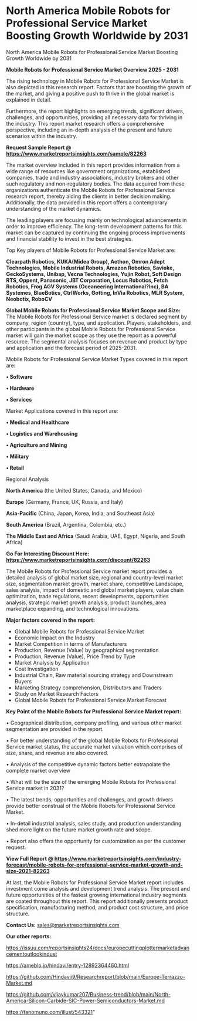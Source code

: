 # North America Mobile Robots for Professional Service Market Boosting Growth Worldwide by 2031
North America Mobile Robots for Professional Service Market Boosting Growth Worldwide by 2031

<Strong> Mobile Robots for Professional Service Market Overview 2025 - 2031</strong>

The rising technology in Mobile Robots for Professional Service Market is also depicted in this research report. Factors that are boosting the growth of the market, and giving a positive push to thrive in the global market is explained in detail.

Furthermore, the report highlights on emerging trends, significant drivers, challenges, and opportunities, providing all necessary data for thriving in the industry. This report market research offers a comprehensive perspective, including an in-depth analysis of the present and future scenarios within the industry.

<strong>Request Sample Report @ <a href=https://www.marketreportsinsights.com/sample/82263>https://www.marketreportsinsights.com/sample/82263</a></strong>

The market overview included in this report provides information from a wide range of resources like government organizations, established companies, trade and industry associations, industry brokers and other such regulatory and non-regulatory bodies. The data acquired from these organizations authenticate the Mobile Robots for Professional Service research report, thereby aiding the clients in better decision making. Additionally, the data provided in this report offers a contemporary understanding of the market dynamics.

The leading players are focusing mainly on technological advancements in order to improve efficiency. The long-term development patterns for this market can be captured by continuing the ongoing process improvements and financial stability to invest in the best strategies.

Top Key players of Mobile Robots for Professional Service Market are:

<strong>Clearpath Robotics, KUKA(Midea Group), Aethon, Omron Adept Technologies, Mobile Industrial Robots, Amazon Robotics, Savioke, GeckoSystems, Unibap, Vecna Technologies, Yujin Robot, Soft Design RTS, Oppent, Panasonic, JBT Corporation, Locus Robotics, Fetch Robotics, Frog AGV Systems (Oceaneering International?Inc), BA Systemes, BlueBotics, CtrlWorks, Gotting, InVia Robotics, MLR System, Neobotix, RoboCV</strong>

<strong><b>Global Mobile Robots for Professional Service Market Scope and Size:</b></strong>
The Mobile Robots for Professional Service market is declared segment by company, region (country), type, and application. Players, stakeholders, and other participants in the global Mobile Robots for Professional Service market will gain the market scope as they use the report as a powerful resource. The segmental analysis focuses on revenue and product by type and application and the forecast period of 2025-2031.

Mobile Robots for Professional Service Market Types covered in this report are:

<strong>• Software

• Hardware

• Services</strong>

Market Applications covered in this report are:

<strong>• Medical and Healthcare

• Logistics and Warehousing

• Agriculture and Mining

• Military

• Retail</strong> 

Regional Analysis

<strong>North America</strong> (the United States, Canada, and Mexico)

<strong>Europe</strong> (Germany, France, UK, Russia, and Italy)

<strong>Asia-Pacific</strong> (China, Japan, Korea, India, and Southeast Asia)

<strong>South America</strong> (Brazil, Argentina, Colombia, etc.)

<strong>The Middle East and Africa</strong> (Saudi Arabia, UAE, Egypt, Nigeria, and South Africa)

<strong>Go For Interesting Discount Here: <a href=https://www.marketreportsinsights.com/discount/82263>https://www.marketreportsinsights.com/discount/82263</a></strong>

The Mobile Robots for Professional Service market report provides a detailed analysis of global market size, regional and country-level market size, segmentation market growth, market share, competitive Landscape, sales analysis, impact of domestic and global market players, value chain optimization, trade regulations, recent developments, opportunities analysis, strategic market growth analysis, product launches, area marketplace expanding, and technological innovations.

<strong><b>Major factors covered in the report:</b></strong>
<ul>
  <li>Global Mobile Robots for Professional Service Market </li>
  <li>Economic Impact on the Industry</li>
  <li>Market Competition in terms of Manufacturers</li>
  <li>Production, Revenue (Value) by geographical segmentation</li>
  <li>Production, Revenue (Value), Price Trend by Type</li>
  <li>Market Analysis by Application</li>
  <li>Cost Investigation</li>
  <li>Industrial Chain, Raw material sourcing strategy and Downstream Buyers</li>
  <li>Marketing Strategy comprehension, Distributors and Traders</li>
  <li>Study on Market Research Factors</li>
  <li>Global Mobile Robots for Professional Service Market Forecast</li>
</ul>

<strong><b>Key Point of the Mobile Robots for Professional Service Market report:</b></strong>

• Geographical distribution, company profiling, and various other market segmentation are provided in the report.

• For better understanding of the global Mobile Robots for Professional Service market status, the accurate market valuation which comprises of size, share, and revenue are also covered.

• Analysis of the competitive dynamic factors better extrapolate the complete market overview

• What will be the size of the emerging Mobile Robots for Professional Service market in 2031?

• The latest trends, opportunities and challenges, and growth drivers provide better construal of the Mobile Robots for Professional Service Market.

• In-detail industrial analysis, sales study, and production understanding shed more light on the future market growth rate and scope.

• Report also offers the opportunity for customization as per the customer request.

<strong><b>View Full Report @ <a href=https://www.marketreportsinsights.com/industry-forecast/mobile-robots-for-professional-service-market-growth-and-size-2021-82263>https://www.marketreportsinsights.com/industry-forecast/mobile-robots-for-professional-service-market-growth-and-size-2021-82263</a></b></strong>


At last, the Mobile Robots for Professional Service Market report includes investment come analysis and development trend analysis. The present and future opportunities of the fastest growing international industry segments are coated throughout this report. This report additionally presents product specification, manufacturing method, and product cost structure, and price structure.

<strong>Contact Us:</strong>
sales@marketreportsinsights.com

<strong>Our other reports:</strong>

<a href=https://issuu.com/reportsinsights24/docs/europecuttingplottermarketadvancementoutlookindust>https://issuu.com/reportsinsights24/docs/europecuttingplottermarketadvancementoutlookindust</a>

<a href=https://ameblo.jp/hindavi/entry-12892364460.html>https://ameblo.jp/hindavi/entry-12892364460.html</a>

<a href=https://github.com/Hindavii9/Researchreport/blob/main/Europe-Terrazzo-Market.md>https://github.com/Hindavii9/Researchreport/blob/main/Europe-Terrazzo-Market.md</a>

<a href=https://github.com/vijaykumar207/Business-trend/blob/main/North-America-Silicon-Carbide-SIC-Power-Semiconductors-Market.md>https://github.com/vijaykumar207/Business-trend/blob/main/North-America-Silicon-Carbide-SIC-Power-Semiconductors-Market.md</a>

<a href=https://tanomuno.com/illust/543321>https://tanomuno.com/illust/543321</a>"
